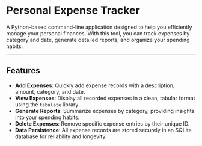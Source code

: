 # Personal Expense Tracker

A Python-based command-line application designed to help you efficiently manage your personal finances. With this tool, you can track expenses by category and date, generate detailed reports, and organize your spending habits.

---

## Features

- **Add Expenses**: Quickly add expense records with a description, amount, category, and date.
- **View Expenses**: Display all recorded expenses in a clean, tabular format using the `tabulate` library.
- **Generate Reports**: Summarize expenses by category, providing insights into your spending habits.
- **Delete Expenses**: Remove specific expense entries by their unique ID.
- **Data Persistence**: All expense records are stored securely in an SQLite database for reliability and longevity.
